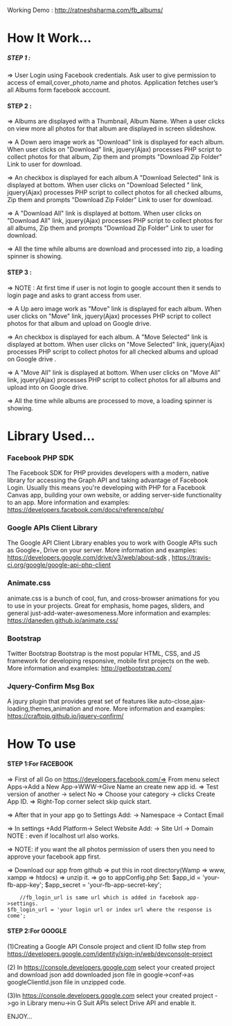 Working Demo : http://ratneshsharma.com/fb_albums/

# How It Work…

##### STEP 1 :
=> User Login using Facebook credentials. Ask user to give permission to access of email,cover_photo,name and photos. Application fetches user’s all Albums form facebook acccount.

#### STEP 2 :
=> Albums are displayed with a Thumbnail, Album Name. When a user clicks on view more all photos for that album are displayed in screen slideshow.

=> A Down aero image work as "Download" link is displayed for each album. When user clicks on "Download" link, jquery(Ajax) processes PHP script to collect photos for that album, Zip them and prompts "Download Zip Folder" Link to user for download.

=> An checkbox is displayed for each album.A "Download Selected" link is displayed at bottom. When user clicks on "Download Selected " link, jquery(Ajax) processes PHP script to collect photos for all checked albums, Zip them and prompts "Download Zip Folder" Link to user for download.

=> A "Download All" link is displayed at bottom. When user clicks on "Download All" link, jquery(Ajax) processes PHP script to collect photos for all albums, Zip them and prompts "Download Zip Folder" Link to user for download.

=> All the time while albums are download and processed into zip, a loading spinner is showing.

#### STEP 3 :
=> NOTE : At first time if user is not login to google account then it sends to login page and asks to grant access from user.

=> A Up aero image work as "Move" link is displayed for each album. When user clicks on "Move" link, jquery(Ajax) processes PHP script to collect photos for that album and upload on Google drive.

=> An checkbox is displayed for each album. A "Move Selected" link is displayed at bottom. When user clicks on "Move Selected" link, jquery(Ajax) processes PHP script to collect photos for all checked albums and upload on Google drive .

=> A "Move All" link is displayed at bottom. When user clicks on "Move All" link, jquery(Ajax) processes PHP script to collect photos for all albums and upload into on Google drive.

=> All the time while albums are processed to move, a loading spinner is showing.


# Library Used...

### Facebook PHP SDK
 The Facebook SDK for PHP provides developers with a modern, native library for accessing the Graph API and taking advantage of Facebook Login. Usually this means you're developing with PHP for a Facebook Canvas app, building your own website, or adding server-side functionality to an app. More information and examples: https://developers.facebook.com/docs/reference/php/

### Google APIs Client Library
 The Google API Client Library enables you to work with Google APIs such as Google+, Drive on your server. More information and examples: https://developers.google.com/drive/v3/web/about-sdk ,  https://travis-ci.org/google/google-api-php-client

### Animate.css
 animate.css is a bunch of cool, fun, and cross-browser animations for you to use in your projects. Great for emphasis, home pages, sliders, and general just-add-water-awesomeness.More information and examples: https://daneden.github.io/animate.css/

### Bootstrap
 Twitter Bootstrap Bootstrap is the most popular HTML, CSS, and JS framework for developing responsive, mobile first projects on the web. More information and examples: http://getbootstrap.com/

### Jquery-Confirm Msg Box
 A jqury plugin that provides great set of features like auto-close,ajax-loading,themes,animation and more. More information and examples: https://craftpip.github.io/jquery-confirm/


# How To use

#### STEP 1:For FACEBOOK

=> First of all Go on https://developers.facebook.com/=> From menu select Apps->Add a New App->WWW->Give Name an create new app id. => Test version of another -> select No => Choose your category -> clicks Create App ID. => Right-Top corner select skip quick start.

=> After that in your app go to Settings Add: -> Namespace -> Contact Email

=> In settings +Add Platform-> Select Website Add: -> Site Url -> Domain NOTE : even if localhost url also works.

=> NOTE: if you want the all photos permission of users then you need to approve your facebook app first.

=> Download our app from github => put this in root directory(Wamp => www, xampp => htdocs) => unzip it. => go to appConfig.php Set: $app_id = 'your-fb-app-key'; $app_secret = 'your-fb-app-secret-key';
	
        //fb_login_url is same url which is added in facebook app->settings.
	$fb_login_url = 'your login url or index url where the response is come'; 

#### STEP 2:For GOOGLE

(1)Creating a Google API Console project and client ID follw step from https://developers.google.com/identity/sign-in/web/devconsole-project 

(2) In https://console.developers.google.com select your created project and download json add downloaded json file in google->conf->as googleClientId.json file in unzipped code.

(3)In https://console.developers.google.com select your created project ->go in Library menu->in G Suit APIs select Drive API and enable it.

ENJOY…
